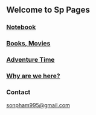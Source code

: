 ## Welcome to Sp Pages

### [Notebook](notebook/)
### [Books, Movies](book_movie/)
### [Adventure Time](adventure_time/)
### [Why are we here?](philosophy/)

### Contact
sonpham995@gmail.com
